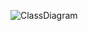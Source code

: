 ![ClassDiagram](https://user-images.githubusercontent.com/111540839/230960836-6e37f6a6-4ad7-4fd2-9a3c-a92b0c81cb5a.png)
